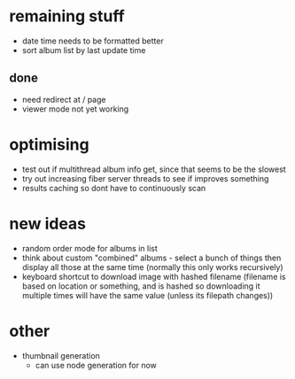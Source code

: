 # remaining stuff
- date time needs to be formatted better
- sort album list by last update time

## done
- need redirect at / page
- viewer mode not yet working

# optimising
- test out if multithread album info get, since that seems to be the slowest
- try out increasing fiber server threads to see if improves something
- results caching so dont have to continuously scan

# new ideas
- random order mode for albums in list
- think about custom "combined" albums - select a bunch of things then display all those at the same time (normally this only works recursively)
- keyboard shortcut to download image with hashed filename (filename is based on location or something, and is hashed so downloading it multiple times will have the same value (unless its filepath changes))

# other
- thumbnail generation
    - can use node generation for now